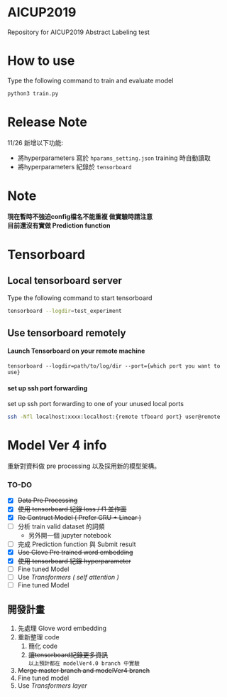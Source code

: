 # AICUP2019
Repository for AICUP2019 Abstract Labeling test
# How to use
Type the following command to train and evaluate model
``` bash
python3 train.py
```
# Release Note
11/26 新增以下功能:
- 將hyperparameters 寫於 `hparams_setting.json` training 時自動讀取
- 將hyperparameters 紀錄於 `tensorboard`
# Note
**現在暫時不強迫config檔名不能重複 做實驗時請注意**   
**目前還沒有實做 Prediction function**

# Tensorboard
## Local tensorboard server
Type the following command to start tensorboard  
``` bash
tensorboard --logdir=test_experiment
```
## Use tensorboard remotely
#### Launch Tensorboard on your remote machine
```
tensorboard --logdir=path/to/log/dir --port={which port you want to use}
```
#### set up ssh port forwarding
set up ssh port forwarding to one of your unused local ports  
``` bash
ssh -Nfl localhost:xxxx:localhost:{remote tfboard port} user@remote
```
# Model Ver 4 info
重新對資料做 pre processing 以及採用新的模型架構。

### TO-DO
- [x] ~~Data Pre Processing~~
- [x] ~~使用 tensorboard 紀錄 loss / f1 並作圖~~
- [x] ~~Re Contruct Model ( Prefer GRU + Linear )~~
- [ ] 分析 train valid dataset 的詞頻
  - 另外開一個 jupyter notebook 
- [ ] 完成 Prediction function 與 Submit result
- [x] ~~Use Glove Pre trained word embedding~~  
- [x] ~~使用 tensorboard 紀錄 hyperparameter~~
- [ ] Fine tuned Model
- [ ] Use *Transformers ( self attention )*
- [ ] Fine tuned Model  

## 開發計畫
1. 先處理 Glove word embedding
2. 重新整理 code
   1. 簡化 code
   2. ~~讓tensorboard紀錄更多資訊~~  
`以上預計都在 modelVer4.0 branch 中實驗`
3. ~~Merge master branch and modelVer4 branch~~ 
4. Fine tuned model
5. Use *Transformers layer* 